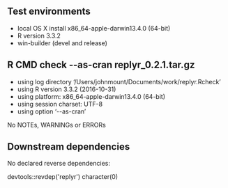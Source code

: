 

## Test environments

 * local OS X install x86_64-apple-darwin13.4.0 (64-bit)
 * R version 3.3.2
 * win-builder (devel and release) 

## R CMD check --as-cran replyr_0.2.1.tar.gz 

* using log directory ‘/Users/johnmount/Documents/work/replyr.Rcheck’
* using R version 3.3.2 (2016-10-31)
* using platform: x86_64-apple-darwin13.4.0 (64-bit)
* using session charset: UTF-8
* using option ‘--as-cran’


No NOTEs, WARNINGs or ERRORs

## Downstream dependencies

No declared reverse dependencies:

  devtools::revdep('replyr')
  character(0)
